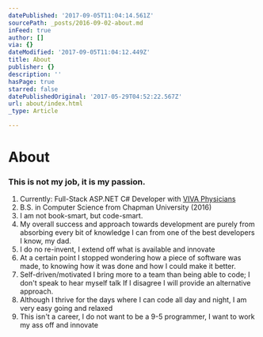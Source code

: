 ```yaml
---
datePublished: '2017-09-05T11:04:14.561Z'
sourcePath: _posts/2016-09-02-about.md
inFeed: true
author: []
via: {}
dateModified: '2017-09-05T11:04:12.449Z'
title: About
publisher: {}
description: ''
hasPage: true
starred: false
datePublishedOriginal: '2017-05-29T04:52:22.567Z'
url: about/index.html
_type: Article

---
```

# About

### **This is not my job, it is my passion.**

1. Currently: Full-Stack ASP.NET C\# Developer with [VIVA Physicians][0]
2. B.S. in Computer Science from Chapman University (2016)
3. I am not book-smart, but code-smart.
4. My overall success and approach towards development are purely from absorbing every bit of knowledge I can from one of the best developers I know, my dad. 
5. I do no re-invent, I extend off what is available and innovate
6. At a certain point I stopped wondering how a piece of software was made, to knowing how it was done and how I could make it better.
7. Self-driven/motivated I bring more to a team than being able to code; I don't speak to hear myself talk If I disagree I will provide an alternative approach.
8. Although I thrive for the days where I can code all day and night, I am very easy going and relaxed
9. This isn't a career, I do not want to be a 9-5 programmer, I want to work my ass off and innovate

[0]: http://vivaphysicians.org/ "VIVA "